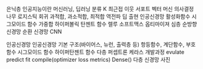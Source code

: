 은닉층
인공지능이란
머신러닝, 딥러닝
분류
K 최근접 이웃
서포트 벡터 머신
의사결정 나무
로지스틱 회귀
과적합, 과소적합, 최적합
역전파
딥 출현
인공신경망
활성화함수 시그모이드 함수 가중합
하이퍼볼릭 탄젠트 함수
렐루
소프트맥스
옵티마이져
심층 순방향 신경망
순환 신경망
CNN

인공신경망
인공신경망 기본 구조(바이어스, 뉴런, 출력층 등)
항등함수, 계단함수, 부호함수
시그모이드 함수
하이퍼탄젠트 함수
다층 퍼셉트론
케라스 개발과정
evulate predict
fit
compile(optimizer loss metrics)
Dense()
다층 신경망 사진
